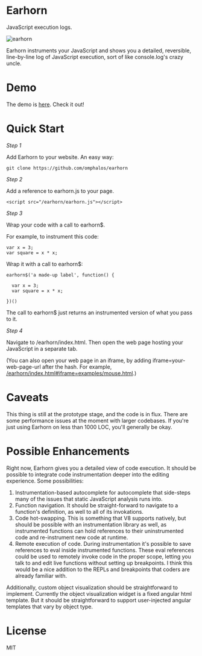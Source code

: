 Earhorn
=======

JavaScript execution logs.

![earhorn](https://raw.github.com/omphalos/earhorn/master/logo.jpg)

Earhorn instruments your JavaScript and shows you a detailed, reversible, line-by-line log of JavaScript execution, sort of like console.log's crazy uncle.

Demo
====

The demo is [here](http://omphalos.github.io/earhorn/index.html#iframe=examples/mouse.html).  Check it out!

Quick Start
===========

*Step 1*

Add Earhorn to your website.  An easy way:

    git clone https://github.com/omphalos/earhorn

*Step 2*

Add a reference to earhorn.js to your page.

    <script src="/earhorn/earhorn.js"></script>

*Step 3*

Wrap your code with a call to earhorn$.

For example, to instrument this code:

    var x = 3;
    var square = x * x;

Wrap it with a call to earhorn$:

    earhorn$('a made-up label', function() {

      var x = 3;
      var square = x * x;

    })()

The call to earhorn$ just returns an instrumented version of what you pass to it.

*Step 4*

Navigate to /earhorn/index.html.  Then open the web page hosting your JavaScript in a separate tab.

(You can also open your web page in an iframe, by adding iframe=your-web-page-url after the hash.  For example, [/earhorn/index.html#iframe=examples/mouse.html](http://omphalos.github.io/earhorn/index.html#iframe=examples/mouse.html).)

Caveats
=======

This thing is still at the prototype stage, and the code is in flux.  There are some performance issues at the moment with larger codebases.  If you're just using Earhorn on less than 1000 LOC, you'll generally be okay.

Possible Enhancements
=====================

Right now, Earhorn gives you a detailed view of code execution.  It should be possible to integrate code instrumentation deeper into the editing experience.  Some possibilities:

1. Instrumentation-based autocomplete for autocomplete that side-steps many of the issues that static JavaScript analysis runs into.
2. Function navigation.  It should be straight-forward to navigate to a function's definition, as well to all of its invokations.
3. Code hot-swapping.  This is something that V8 supports natively, but should be possible with an instrumentation library as well, as instrumented functions can hold references to their uninstrumented code and re-instrument new code at runtime.
4. Remote execution of code.  During instrumentation it's possible to save references to eval inside instrumented functions.  These eval references could be used to remotely invoke code in the proper scope, letting you talk to and edit live functions without setting up breakpoints.  I think this would be a nice addition to the REPLs and breakpoints that coders are already familiar with.

Additionally, custom object visualization should be straightforward to implement.  Currently the object visualization widget is a fixed angular html template.  But it should be straightforward to support user-injected angular templates that vary by object type.

License
=======

MIT
